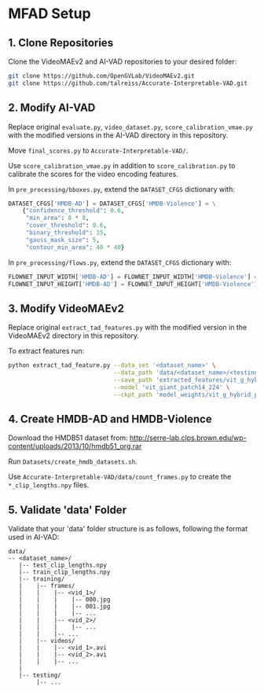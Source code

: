# MFAD Setup

## 1. Clone Repositories

Clone the VideoMAEv2 and AI-VAD repositories to your desired folder:

```bash
git clone https://github.com/OpenGVLab/VideoMAEv2.git
git clone https://github.com/talreiss/Accurate-Interpretable-VAD.git
```

## 2. Modify AI-VAD

Replace original `evaluate.py`, `video_dataset.py`, `score_calibration_vmae.py` with the modified 
versions in the AI-VAD directory in this repository.

Move `final_scores.py` to `Accurate-Interpretable-VAD/`.

Use `score_calibration_vmae.py` in addition to `score_calibration.py` to calibrate the scores for 
the video encoding features.

In `pre_processing/bboxes.py`, extend the `DATASET_CFGS` dictionary with:

```python
DATASET_CFGS['HMDB-AD'] = DATASET_CFGS['HMDB-Violence'] = \
    {"confidence_threshold": 0.6,
     "min_area": 8 * 8,
     "cover_threshold": 0.6,
     "binary_threshold": 15,
     "gauss_mask_size": 5,
     "contour_min_area": 40 * 40}
```

In `pre_processing/flows.py`, extend the `DATASET_CFGS` dictionary with:

```python
FLOWNET_INPUT_WIDTH['HMDB-AD'] = FLOWNET_INPUT_WIDTH['HMDB-Violence'] = 1024
FLOWNET_INPUT_HEIGHT['HMDB-AD'] = FLOWNET_INPUT_HEIGHT['HMDB-Violence'] = 640
```

## 3. Modify VideoMAEv2

Replace original `extract_tad_features.py` with the modified version in the VideoMAEv2 directory in 
this repository.

To extract features run:
```bash 
python extract_tad_feature.py --data_set '<dataset_name>' \
                              --data_path 'data/<dataset_name>/<testing|training>/videos' \
                              --save_path 'extracted_features/vit_g_hybrid_pt_1200e_ssv2_ft/<dataset_name>/<testing|training>' \
                              --model 'vit_giant_patch14_224' \
                              --ckpt_path 'model_weights/vit_g_hybrid_pt_1200e_ssv2_ft.pth'
```

## 4. Create HMDB-AD and HMDB-Violence

Download the HMDB51 dataset from: http://serre-lab.clps.brown.edu/wp-content/uploads/2013/10/hmdb51_org.rar

Run `Datasets/create_hmdb_datasets.sh`. 

Use `Accurate-Interpretable-VAD/data/count_frames.py` to create the 
`*_clip_lengths.npy` files.

## 5. Validate 'data' Folder

Validate that your 'data' folder structure is as follows, following the format used in AI-VAD:

```
data/
-- <dataset_name>/
   |-- test_clip_lengths.npy
   |-- train_clip_lengths.npy
   |-- training/
   |    |-- frames/
   |    |    |-- <vid_1>/
   |    |    |    |-- 000.jpg
   |    |    |    |-- 001.jpg
   |    |    |    |-- ...
   |    |    |-- <vid_2>/
   |    |    |    |-- ...
   |    |    |-- ...
   |    |-- videos/
   |    |    |-- <vid_1>.avi
   |    |    |-- <vid_2>.avi
   |    |    |-- ...
   |
   |-- testing/
        |-- ...
```
